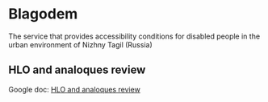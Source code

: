# Blagodem

The service that provides accessibility conditions for disabled people in the urban environment of Nizhny Tagil (Russia)

## HLO and analoques review

Google doc: [HLO and analoques review](https://docs.google.com/document/d/1rJccrBTm85exA0-XVXAHy_sbqMwuygodrTMkFn79DFg/edit?usp=sharing)
